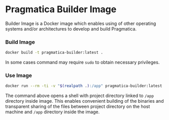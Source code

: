 # Pragmatica Builder Image

Builder Image is a Docker image which enables using of other operating systems and/or architectures to develop and build Pragmatica.   

### Build Image

```sh
docker build -t pragmatica-builder:latest .

```

In some cases command may require `sudo` to obtain necessary privileges.

### Use Image

```sh
docker run --rm -ti -v "$(realpath .):/app" pragmatica-builder:latest
```

The command above opens a shell with project directory linked to `/app` directory inside image. This enables convenient
building of the binaries and transparent sharing of the files between project directory on the host machine and `/app`
directory inside the image.
